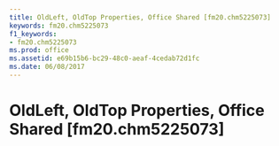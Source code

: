 ```yaml
---
title: OldLeft, OldTop Properties, Office Shared [fm20.chm5225073]
keywords: fm20.chm5225073
f1_keywords:
- fm20.chm5225073
ms.prod: office
ms.assetid: e69b15b6-bc29-48c0-aeaf-4cedab72d1fc
ms.date: 06/08/2017
---
```



# OldLeft, OldTop Properties, Office Shared [fm20.chm5225073]

